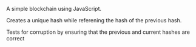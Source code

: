 A simple blockchain using JavaScript.

Creates a unique hash while referening the hash of the previous hash. 

Tests for corruption by ensuring that the previous and current hashes are correct